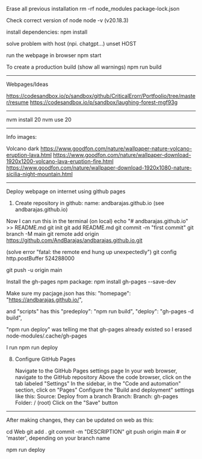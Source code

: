 Erase all previous installation
rm -rf node_modules package-lock.json

Check correct version of node 
node -v
(v20.18.3)

install dependencies:
npm install

solve problem with host (npi. chatgpt...)
unset HOST

run the webpage in browser
npm start


To create a production build (show all warnings)
npm run build



*******************************************

Webpages/Ideas

https://codesandbox.io/p/sandbox/github/CriticalErorr/Portfoolio/tree/master/resume
https://codesandbox.io/p/sandbox/laughing-forest-mgf93g

*******************************************

nvm install 20
nvm use 20

*******************************************
Info images:

Volcano dark
https://www.goodfon.com/nature/wallpaper-nature-volcano-eruption-lava.html
https://www.goodfon.com/nature/wallpaper-download-1920x1200-volcano-lava-eruption-fire.html
https://www.goodfon.com/nature/wallpaper-download-1920x1080-nature-sicilia-night-mountain.html
 

*******************************************
Deploy webpage on internet using github pages
1. Create repository in github:
name: andbarajas.github.io (see andbarajas.github.io)

Now I can run this in the terminal (on local)
echo "# andbarajas.github.io" >> README.md
git init
git add README.md
git commit -m "first commit"
git branch -M main
git remote add origin https://github.com/AndBarajas/andbarajas.github.io.git

(solve error "fatal: the remote end hung up unexpectedly")
git config http.postBuffer 524288000

git push -u origin main

Install the gh-pages npm package:
npm install gh-pages --save-dev

Make sure my pacjage.json has this:
"homepage": "https://andbarajas.github.io/",

and "scripts" has this
"predeploy": "npm run build",
"deploy": "gh-pages -d build",


"npm run deploy" was telling me that gh-pages already existed so I erased
node-modules/.cache/gh-pages

I run npm run deploy

8. Configure GitHub Pages

    Navigate to the GitHub Pages settings page
        In your web browser, navigate to the GitHub repository
        Above the code browser, click on the tab labeled "Settings"
        In the sidebar, in the "Code and automation" section, click on "Pages"
    Configure the "Build and deployment" settings like this:
        Source: Deploy from a branch
        Branch:
            Branch: gh-pages
            Folder: / (root)
    Click on the "Save" button

*******************************************
After making changes, they can be updated on web as this:

cd Web
git add .
git commit -m "DESCRIPTION"
git push origin main  # or 'master', depending on your branch name

npm run deploy

